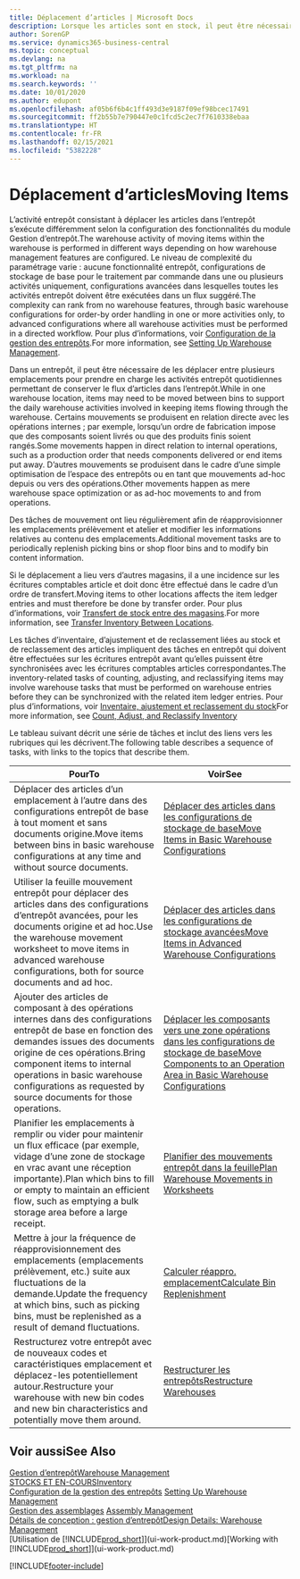 ```yaml
---
title: Déplacement d’articles | Microsoft Docs
description: Lorsque les articles sont en stock, il peut être nécessaire de les déplacer entre plusieurs emplacements pour prendre en charge les activités entrepôt quotidiennes permettant de conserver le flux d’articles dans l’entrepôt. Certains mouvements se produisent en relation directe avec les opérations internes ; par exemple, lorsqu’un ordre de fabrication impose que des composants soient livrés ou que des produits finis soient rangés. D’autres mouvements se produisent dans le cadre d’une simple optimisation de l’espace des entrepôts ou en tant que mouvements ad-hoc depuis ou vers des opérations.
author: SorenGP
ms.service: dynamics365-business-central
ms.topic: conceptual
ms.devlang: na
ms.tgt_pltfrm: na
ms.workload: na
ms.search.keywords: ''
ms.date: 10/01/2020
ms.author: edupont
ms.openlocfilehash: af05b6f6b4c1ff493d3e9187f09ef98bcec17491
ms.sourcegitcommit: ff2b55b7e790447e0c1fcd5c2ec7f7610338ebaa
ms.translationtype: HT
ms.contentlocale: fr-FR
ms.lasthandoff: 02/15/2021
ms.locfileid: "5382228"
---
```

# <a name="moving-items"></a><span data-ttu-id="38986-105">Déplacement d’articles</span><span class="sxs-lookup"><span data-stu-id="38986-105">Moving Items</span></span>
<span data-ttu-id="38986-106">L’activité entrepôt consistant à déplacer les articles dans l’entrepôt s’exécute différemment selon la configuration des fonctionnalités du module Gestion d’entrepôt.</span><span class="sxs-lookup"><span data-stu-id="38986-106">The warehouse activity of moving items within the warehouse is performed in different ways depending on how warehouse management features are configured.</span></span> <span data-ttu-id="38986-107">Le niveau de complexité du paramétrage varie : aucune fonctionnalité entrepôt, configurations de stockage de base pour le traitement par commande dans une ou plusieurs activités uniquement, configurations avancées dans lesquelles toutes les activités entrepôt doivent être exécutées dans un flux suggéré.</span><span class="sxs-lookup"><span data-stu-id="38986-107">The complexity can rank from no warehouse features, through basic warehouse configurations for order-by order handling in one or more activities only, to advanced configurations where all warehouse activities must be performed in a directed workflow.</span></span> <span data-ttu-id="38986-108">Pour plus d’informations, voir [Configuration de la gestion des entrepôts](warehouse-setup-warehouse.md).</span><span class="sxs-lookup"><span data-stu-id="38986-108">For more information, see [Setting Up Warehouse Management](warehouse-setup-warehouse.md).</span></span>

<span data-ttu-id="38986-109">Dans un entrepôt, il peut être nécessaire de les déplacer entre plusieurs emplacements pour prendre en charge les activités entrepôt quotidiennes permettant de conserver le flux d’articles dans l’entrepôt.</span><span class="sxs-lookup"><span data-stu-id="38986-109">While in one warehouse location, items may need to be moved between bins to support the daily warehouse activities involved in keeping items flowing through the warehouse.</span></span> <span data-ttu-id="38986-110">Certains mouvements se produisent en relation directe avec les opérations internes ; par exemple, lorsqu’un ordre de fabrication impose que des composants soient livrés ou que des produits finis soient rangés.</span><span class="sxs-lookup"><span data-stu-id="38986-110">Some movements happen in direct relation to internal operations, such as a production order that needs components delivered or end items put away.</span></span> <span data-ttu-id="38986-111">D’autres mouvements se produisent dans le cadre d’une simple optimisation de l’espace des entrepôts ou en tant que mouvements ad-hoc depuis ou vers des opérations.</span><span class="sxs-lookup"><span data-stu-id="38986-111">Other movements happen as mere warehouse space optimization or as ad-hoc movements to and from operations.</span></span>

<span data-ttu-id="38986-112">Des tâches de mouvement ont lieu régulièrement afin de réapprovisionner les emplacements prélèvement et atelier et modifier les informations relatives au contenu des emplacements.</span><span class="sxs-lookup"><span data-stu-id="38986-112">Additional movement tasks are to periodically replenish picking bins or shop floor bins and to modify bin content information.</span></span>

<span data-ttu-id="38986-113">Si le déplacement a lieu vers d’autres magasins, il a une incidence sur les écritures comptables article et doit donc être effectué dans le cadre d’un ordre de transfert.</span><span class="sxs-lookup"><span data-stu-id="38986-113">Moving items to other locations affects the item ledger entries and must therefore be done by transfer order.</span></span> <span data-ttu-id="38986-114">Pour plus d’informations, voir [Transfert de stock entre des magasins](inventory-how-transfer-between-locations.md).</span><span class="sxs-lookup"><span data-stu-id="38986-114">For more information, see [Transfer Inventory Between Locations](inventory-how-transfer-between-locations.md).</span></span>  

<span data-ttu-id="38986-115">Les tâches d’inventaire, d’ajustement et de reclassement liées au stock et de reclassement des articles impliquent des tâches en entrepôt qui doivent être effectuées sur les écritures entrepôt avant qu’elles puissent être synchronisées avec les écritures comptables articles correspondantes.</span><span class="sxs-lookup"><span data-stu-id="38986-115">The inventory-related tasks of counting, adjusting, and reclassifying items may involve warehouse tasks that must be performed on warehouse entries before they can be synchronized with the related item ledger entries.</span></span> <span data-ttu-id="38986-116">Pour plus d’informations, voir [Inventaire, ajustement et reclassement du stock](inventory-how-count-adjust-reclassify.md)</span><span class="sxs-lookup"><span data-stu-id="38986-116">For more information, see [Count, Adjust, and Reclassify Inventory](inventory-how-count-adjust-reclassify.md)</span></span>  

 <span data-ttu-id="38986-117">Le tableau suivant décrit une série de tâches et inclut des liens vers les rubriques qui les décrivent.</span><span class="sxs-lookup"><span data-stu-id="38986-117">The following table describes a sequence of tasks, with links to the topics that describe them.</span></span>   

|<span data-ttu-id="38986-118">**Pour**</span><span class="sxs-lookup"><span data-stu-id="38986-118">**To**</span></span>|<span data-ttu-id="38986-119">**Voir**</span><span class="sxs-lookup"><span data-stu-id="38986-119">**See**</span></span>|  
|------------|-------------|  
|<span data-ttu-id="38986-120">Déplacer des articles d’un emplacement à l’autre dans des configurations entrepôt de base à tout moment et sans documents origine.</span><span class="sxs-lookup"><span data-stu-id="38986-120">Move items between bins in basic warehouse configurations at any time and without source documents.</span></span>|[<span data-ttu-id="38986-121">Déplacer des articles dans les configurations de stockage de base</span><span class="sxs-lookup"><span data-stu-id="38986-121">Move Items in Basic Warehouse Configurations</span></span>](warehouse-how-to-move-items-ad-hoc-in-basic-warehousing.md)|
|<span data-ttu-id="38986-122">Utiliser la feuille mouvement entrepôt pour déplacer des articles dans des configurations d’entrepôt avancées, pour les documents origine et ad hoc.</span><span class="sxs-lookup"><span data-stu-id="38986-122">Use the warehouse movement worksheet to move items in advanced warehouse configurations, both for source documents and ad hoc.</span></span>|[<span data-ttu-id="38986-123">Déplacer des articles dans les configurations de stockage avancées</span><span class="sxs-lookup"><span data-stu-id="38986-123">Move Items in Advanced Warehouse Configurations</span></span>](warehouse-how-to-move-items-in-advanced-warehousing.md)|  
|<span data-ttu-id="38986-124">Ajouter des articles de composant à des opérations internes dans des configurations entrepôt de base en fonction des demandes issues des documents origine de ces opérations.</span><span class="sxs-lookup"><span data-stu-id="38986-124">Bring component items to internal operations in basic warehouse configurations as requested by source documents for those operations.</span></span>|[<span data-ttu-id="38986-125">Déplacer les composants vers une zone opérations dans les configurations de stockage de base</span><span class="sxs-lookup"><span data-stu-id="38986-125">Move Components to an Operation Area in Basic Warehouse Configurations</span></span>](warehouse-how-to-move-components-to-an-operation-area-in-basic-warehousing.md)|
|<span data-ttu-id="38986-126">Planifier les emplacements à remplir ou vider pour maintenir un flux efficace (par exemple, vidage d’une zone de stockage en vrac avant une réception importante).</span><span class="sxs-lookup"><span data-stu-id="38986-126">Plan which bins to fill or empty to maintain an efficient flow, such as emptying a bulk storage area before a large receipt.</span></span>|[<span data-ttu-id="38986-127">Planifier des mouvements entrepôt dans la feuille</span><span class="sxs-lookup"><span data-stu-id="38986-127">Plan Warehouse Movements in Worksheets</span></span>](warehouse-how-to-plan-warehouse-movements-in-worksheets.md)|
|<span data-ttu-id="38986-128">Mettre à jour la fréquence de réapprovisionnement des emplacements (emplacements prélèvement, etc.) suite aux fluctuations de la demande.</span><span class="sxs-lookup"><span data-stu-id="38986-128">Update the frequency at which bins, such as picking bins, must be replenished as a result of demand fluctuations.</span></span>|[<span data-ttu-id="38986-129">Calculer réappro. emplacement</span><span class="sxs-lookup"><span data-stu-id="38986-129">Calculate Bin Replenishment</span></span>](warehouse-how-to-calculate-bin-replenishment.md)|
|<span data-ttu-id="38986-130">Restructurez votre entrepôt avec de nouveaux codes et caractéristiques emplacement et déplacez-les potentiellement autour.</span><span class="sxs-lookup"><span data-stu-id="38986-130">Restructure your warehouse with new bin codes and new bin characteristics and potentially move them around.</span></span>|[<span data-ttu-id="38986-131">Restructurer les entrepôts</span><span class="sxs-lookup"><span data-stu-id="38986-131">Restructure Warehouses</span></span>](warehouse-how-to-restructure-warehouses.md)|  

## <a name="see-also"></a><span data-ttu-id="38986-132">Voir aussi</span><span class="sxs-lookup"><span data-stu-id="38986-132">See Also</span></span>  
[<span data-ttu-id="38986-133">Gestion d’entrepôt</span><span class="sxs-lookup"><span data-stu-id="38986-133">Warehouse Management</span></span>](warehouse-manage-warehouse.md)  
[<span data-ttu-id="38986-134">STOCKS ET EN-COURS</span><span class="sxs-lookup"><span data-stu-id="38986-134">Inventory</span></span>](inventory-manage-inventory.md)  
<span data-ttu-id="38986-135">[Configuration de la gestion des entrepôts](warehouse-setup-warehouse.md)   </span><span class="sxs-lookup"><span data-stu-id="38986-135">[Setting Up Warehouse Management](warehouse-setup-warehouse.md)   </span></span>  
<span data-ttu-id="38986-136">[Gestion des assemblages](assembly-assemble-items.md)  </span><span class="sxs-lookup"><span data-stu-id="38986-136">[Assembly Management](assembly-assemble-items.md)  </span></span>  
[<span data-ttu-id="38986-137">Détails de conception : gestion d’entrepôt</span><span class="sxs-lookup"><span data-stu-id="38986-137">Design Details: Warehouse Management</span></span>](design-details-warehouse-management.md)  
<span data-ttu-id="38986-138">[Utilisation de [!INCLUDE[prod_short](includes/prod_short.md)]](ui-work-product.md)</span><span class="sxs-lookup"><span data-stu-id="38986-138">[Working with [!INCLUDE[prod_short](includes/prod_short.md)]](ui-work-product.md)</span></span>


[!INCLUDE[footer-include](includes/footer-banner.md)]